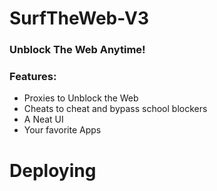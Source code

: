 # SurfTheWeb-V3
### Unblock The Web Anytime!
### Features:
- Proxies to Unblock the Web
- Cheats to cheat and bypass school blockers
- A Neat UI
- Your favorite Apps
# Deploying
